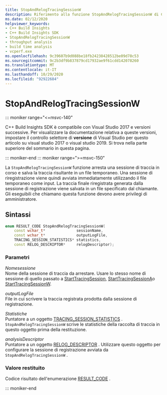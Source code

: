 ```yaml
---
title: StopAndRelogTracingSessionW
description: Riferimento alla funzione StopAndRelogTracingSessionW di C++ Build Insights SDK.
ms.date: 02/12/2020
helpviewer_keywords:
- C++ Build Insights
- C++ Build Insights SDK
- StopAndRelogTracingSessionW
- throughput analysis
- build time analysis
- vcperf.exe
ms.openlocfilehash: 9c39607b9d088be18fb24238428512be09d78c53
ms.sourcegitcommit: 9c2b3df9b837879cd17932ae9f61cdd142078260
ms.translationtype: MT
ms.contentlocale: it-IT
ms.lasthandoff: 10/29/2020
ms.locfileid: "92922684"
---
```

# <a name="stopandrelogtracingsessionw"></a>StopAndRelogTracingSessionW

::: moniker range="<=msvc-140"

C++ Build Insights SDK è compatibile con Visual Studio 2017 e versioni successive. Per visualizzare la documentazione relativa a queste versioni, impostare il controllo selettore di **versione** di Visual Studio per questo articolo su visual studio 2017 o visual studio 2019. Si trova nella parte superiore del sommario in questa pagina.

::: moniker-end
::: moniker range=">=msvc-150"

La `StopAndRelogTracingSessionW` funzione arresta una sessione di traccia in corso e salva la traccia risultante in un file temporaneo. Una sessione di riregistrazione viene quindi avviata immediatamente utilizzando il file temporaneo come input. La traccia finale riregistrata generata dalla sessione di registrazione viene salvata in un file specificato dal chiamante. Gli eseguibili che chiamano questa funzione devono avere privilegi di amministratore.

## <a name="syntax"></a>Sintassi

```cpp
enum RESULT_CODE StopAndRelogTracingSessionW(
    const wchar_t*              sessionName,
    const wchar_t*              outputLogFile,
    TRACING_SESSION_STATISTICS* statistics,
    const RELOG_DESCRIPTOR*     relogDescriptor);
```

### <a name="parameters"></a>Parametri

*Nomesessione*\
Nome della sessione di traccia da arrestare. Usare lo stesso nome di sessione di quello passato a [StartTracingSession](start-tracing-session.md), [StartTracingSessionA](start-tracing-session-a.md)o [StartTracingSessionW](start-tracing-session-w.md).

*outputLogFile*\
File in cui scrivere la traccia registrata prodotta dalla sessione di registrazione.

*Statistiche*\
Puntatore a un oggetto [TRACING_SESSION_STATISTICS](../other-types/tracing-session-statistics-struct.md) . `StopAndRelogTracingSessionW` scrive le statistiche della raccolta di traccia in questo oggetto prima della restituzione.

*analysisDescriptor*\
Puntatore a un oggetto [RELOG_DESCRIPTOR](../other-types/analysis-descriptor-struct.md) . Utilizzare questo oggetto per configurare la sessione di registrazione avviata da `StopAndRelogTracingSessionW` .

### <a name="return-value"></a>Valore restituito

Codice risultato dell'enumerazione [RESULT_CODE](../other-types/result-code-enum.md) .

::: moniker-end
